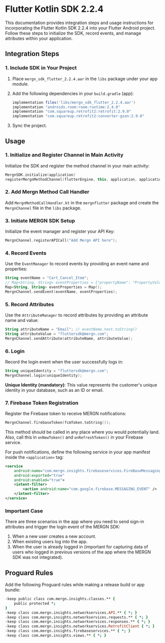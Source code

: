 # Flutter Kotlin SDK 2.2.4

This documentation provides integration steps and usage instructions for incorporating the Flutter Kotlin SDK 2.2.4 into your Flutter Android project. Follow these steps to initialize the SDK, record events, and manage attributes within your application.

## Integration Steps

### 1. Include SDK in Your Project

1. Place `mergn_sdk_flutter_2.2.4.aar` in the `libs` package under your app module.
2. Add the following dependencies in your `build.gradle` (app):

   ```groovy
   implementation files('libs/mergn_sdk_flutter_2.2.4.aar')
   implementation "androidx.room:room-runtime:2.4.0"
   implementation "com.squareup.retrofit2:retrofit:2.9.0"
   implementation "com.squareup.retrofit2:converter-gson:2.9.0"
   ```

3. Sync the project.

## Usage

### 1. Initialize and Register Channel in Main Activity

Initialize the SDK and register the method channel in your main activity:

```kotlin
MergnSDK.initialize(application)
registerMergnMethodChannel(flutterEngine, this, application, applicationContext)
```

### 2. Add Mergn Method Call Handler

Add `MergnMethodCallHandler.kt` in the `mergnflutter` package and create the `MergnChannel` file in the `libs` package.

### 3. Initiate MERGN SDK Setup

Initialize the event manager and register your API Key:

```kotlin
MergnChannel.registerAPICall("Add Mergn API here");
```

### 4. Record Events

Use the `EventManager` to record events by providing an event name and properties:

```kotlin
String eventName = "Cart_Cancel_Item";
// Map<String, String> eventProperties = {"propertyName": "PropertyValue"}; // Optional property setup
Map<String, String> eventProperties = Map();
MergnChannel.sendEvent(eventName, eventProperties);
```

### 5. Record Attributes

Use the `AttributeManager` to record attributes by providing an attribute name and value:

```kotlin
String attributeName = "Email"; // eventName.text.toString()
String attributeValue = "fluttersdk@mergn.com";
MergnChannel.sendAttribute(attributeName, attributeValue);
```

### 6. Login

Record the login event when the user successfully logs in:

```kotlin
String uniqueIdentity = "fluttersdk@mergn.com";
MergnChannel.login(uniqueIdentity);
```

**Unique Identity (mandatory)**: This value represents the customer's unique identity in your database, such as an ID or email.

### 7. Firebase Token Registration

Register the Firebase token to receive MERGN notifications:

```kotlin
MergnChannel.firebaseToken(fcmToken.toString());
```

This method should be called in any place where you would potentially land. Also, call this in `onNewToken()` and `onRefreshToken()` in your Firebase service.

For push notifications, define the following service in your app manifest inside the `<application>` tag:

```xml
<service
    android:name="com.mergn.insights.firebaseservices.FireBaseMessagingService"
    android:exported="true"
    android:enabled="true">
    <intent-filter>
        <action android:name="com.google.firebase.MESSAGING_EVENT" />
    </intent-filter>
</service>
```

### Important Case

There are three scenarios in the app where you need to send sign-in attributes and trigger the login event of the MERGN SDK:

1. When a new user creates a new account.
2. When existing users log into the app.
3. When the user is already logged in (important for capturing data of users who logged in previous versions of the app where the MERGN SDK was not integrated).

## Proguard Rules

Add the following Proguard rules while making a release build or app bundle:

```pro
-keep public class com.mergn.insights.classes.** {
    public protected *;
}
-keep class com.mergn.insights.networkservices.API.** { *; }
-keep class com.mergn.insights.networkservices.requests.** { *; }
-keep class com.mergn.insights.networkservices.responses.** { *; }
-keep class com.mergn.insights.networkservices.RetrofitClient { *; }
-keep class com.mergn.insights.firebaseservices.** { *; }
-keep class com.mergn.insights.views.** { *; }
```
